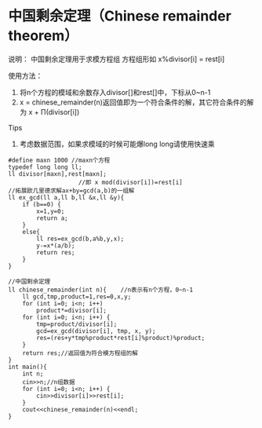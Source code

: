 # 中国剩余定理（Chinese remainder theorem）
说明：
中国剩余定理用于求模方程组
方程组形如 x%divisor[i] = rest[i]

使用方法：
1. 将n个方程的模域和余数存入divisor[]和rest[]中，下标从0~n-1
2. x = chinese_remainder(n)返回值即为一个符合条件的解，其它符合条件的解为 x + Π(divisor[i])

Tips
1. 考虑数据范围，如果求模域的时候可能爆long long请使用快速乘

```
#define maxn 1000 //maxn个方程
typedef long long ll;
ll divisor[maxn],rest[maxn];
                    //即 x mod(divisor[i])=rest[i]
//拓展欧几里德求解ax+by=gcd(a,b)的一组解
ll ex_gcd(ll a,ll b,ll &x,ll &y){
    if (b==0) {
        x=1,y=0;
        return a;
    }
    else{
        ll res=ex_gcd(b,a%b,y,x);
        y-=x*(a/b);
        return res;
    }
}

//中国剩余定理
ll chinese_remainder(int n){    //n表示有n个方程，0~n-1
    ll gcd,tmp,product=1,res=0,x,y;
    for (int i=0; i<n; i++)
        product*=divisor[i];
    for (int i=0; i<n; i++) {
        tmp=product/divisor[i];
        gcd=ex_gcd(divisor[i], tmp, x, y);
        res=(res+y*tmp%product*rest[i]%product)%product;   
    }
    return res;//返回值为符合模方程组的解
}
int main(){
    int n;
    cin>>n;//n组数据
    for (int i=0; i<n; i++) {
        cin>>divisor[i]>>rest[i];
    }
    cout<<chinese_remainder(n)<<endl;
}
```
